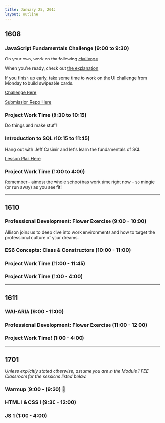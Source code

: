 ```yaml
---
title: January 25, 2017
layout: outline
---
```


## 1608

### JavaScript Fundamentals Challenge (9:00 to 9:30)

On your own, work on the following [challenge](https://jsbin.com/niweqoleno/edit?js,output)

When you're ready, check out [the explanation](https://gist.github.com/brittanystoroz/e14b40f89a4a07b77c1ccb554f58c9f0)

If you finish up early, take some time to work on the UI challenge from Monday to build swipeable cards.

[Challenge Here](https://www.youtube.com/watch?v=rBSY7BOYRo4)

[Submission Repo Here](https://github.com/turingschool/front-end-submissions-public/blob/master/1608/4-module/homework-submissions.md)

### Project Work Time (9:30 to 10:15)

Do things and make stuff!

### Introduction to SQL (10:15 to 11:45)

Hang out with Jeff Casimir and let's learn the fundamentals of SQL

[Lesson Plan Here](http://frontend.turing.io/lessons/fundamental_sql)

### Project Work Time (1:00 to 4:00)

Remember - almost the whole school has work time right now - so mingle (or run away) as you see fit!

***

## 1610

### Professional Development: Flower Exercise (9:00 - 10:00)
Allison joins us to deep dive into work environments and how to target the professional culture of your dreams.

### ES6 Concepts: Class & Constructors (10:00 - 11:00)

### Project Work Time (11:00 - 11:45)

### Project Work Time (1:00 - 4:00)

***

## 1611

### WAI-ARIA (9:00 - 11:00)

### Professional Development: Flower Exercise (11:00 - 12:00)

### Project Work Time! (1:00 - 4:00)

***

## 1701

_Unless explicitly stated otherwise, assume you are in the Module 1 FEE Classroom for the sessions listed below._

### Warmup (9:00 - (9:30) :muscle:

### HTML I & CSS I (9:30 - 12:00)

### JS 1 (1:00 - 4:00)
